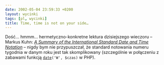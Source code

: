 ```yaml
---
date: 2002-05-04 23:59:33 +0200
layout: wycinki
tags: [pl, wycinki]
title: Time, time is not on your side…
---
```


Dość… hmmm… hermetyczno-konkretne lektura dzisiejszego wieczoru – Markus Kuhn: <cite>[A Summary of the International Standard Date and Time Notation](http://www.cl.cam.ac.uk/~mgk25/iso-time.html 'no proszę, cam.ac.uk to uniwerek Cambridge…')</cite> – nigdy bym nie przypuszczał, że standard notowania numeru tygodnia w danym roku jest tak skomplikowany (szczególnie w połączeniu z zabawami funkcją [`date`](http://www.php.net/manual/en/function.date.php 'opis funkcji date()')`('W', $czas)` w PHP).
